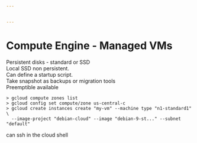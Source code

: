 ```yaml
---


---
```


<h1 id="compute-engine---managed-vms">Compute Engine - Managed VMs</h1>
<p>Persistent disks - standard or SSD<br>
Local SSD non persistent.<br>
Can define a startup script.<br>
Take snapshot as backups or migration tools<br>
Preemptible available</p>
<pre><code>&gt; gcloud compute zones list
&gt; gcloud config set compute/zone us-central-c
&gt; gcloud create instances create "my-vm" --machine type "n1-standard1" \
  --image-project "debian-cloud" --image "debian-9-st..." --subnet "default"
</code></pre>
<p>can ssh in the cloud shell</p>

